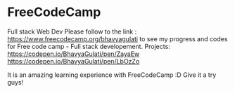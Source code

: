 # FreeCodeCamp
Full stack Web Dev
Please follow to the link : https://www.freecodecamp.org/bhavyagulati to see my progress and codes for Free code camp - Full stack developement.
Projects:
https://codepen.io/BhavyaGulati/pen/ZayaEw
https://codepen.io/BhavyaGulati/pen/LbOzZo

It is an amazing learning experience with FreeCodeCamp :D
Give it a try guys!
